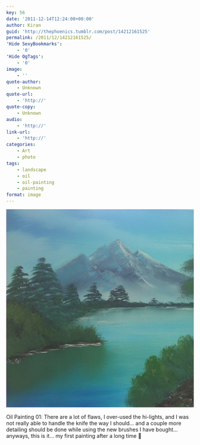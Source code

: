 ```yaml
---
key: 56
date: '2011-12-14T12:24:00+00:00'
author: Kiran
guid: 'http://thephoenics.tumblr.com/post/14212161525'
permalink: /2011/12/14212161525/
'Hide SexyBookmarks':
    - '0'
'Hide OgTags':
    - '0'
image:
    - ''
quote-author:
    - Unknown
quote-url:
    - 'http://'
quote-copy:
    - Unknown
audio:
    - 'http://'
link-url:
    - 'http://'
categories:
    - Art
    - photo
tags:
    - landscape
    - oil
    - oil-painting
    - painting
format: image
---
```


[![](/assets/images/2011/12/tumblr_lw715gyZ871r2m9gao1_1280.jpg "tumblr_lw715gyZ871r2m9gao1_1280")](/assets/images/2011/12/tumblr_lw715gyZ871r2m9gao1_1280.jpg)

Oil Painting 01: There are a lot of flaws, I over-used the hi-lights, and I was not really able to handle the knife the way I should… and a couple more detailing should be done while using the new brushes I have bought… anyways, this is it… my first painting after a long time 🙂